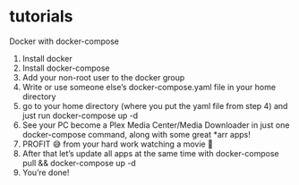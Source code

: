 
# tutorials
 
Docker with docker-compose
1. Install docker
2. Install docker-compose
3. Add your non-root user to the docker group
4. Write or use someone else’s docker-compose.yaml file in your home directory
5. go to your home directory (where you put the yaml file from step 4) and just run docker-compose up -d
6. See your PC become a Plex Media Center/Media Downloader in just one docker-compose command, along with some great *arr apps!
4. PROFIT 😅 from your hard work watching a movie 🍿
5. After that let’s update all apps at the same time with docker-compose pull && docker-compose up -d
6. You’re done!
